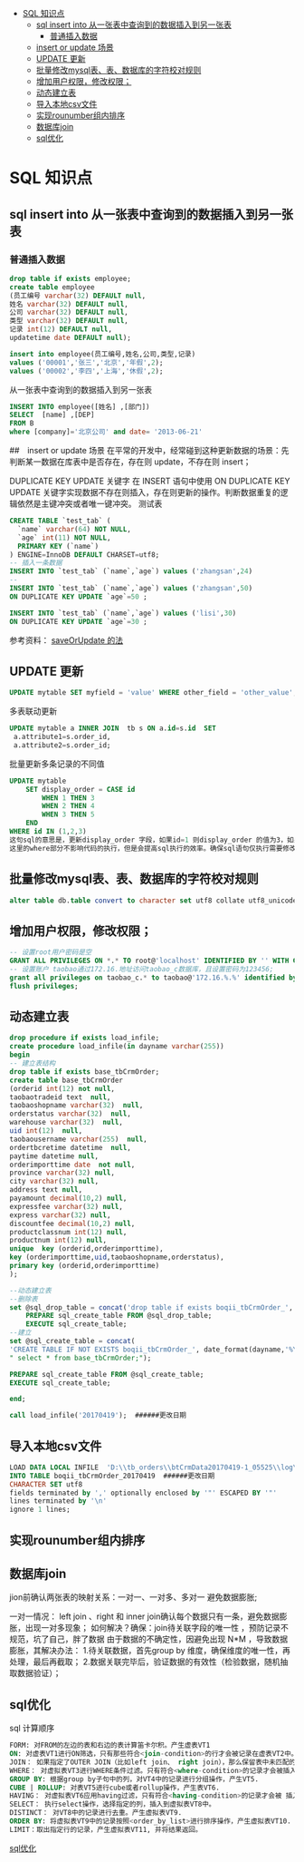 <!-- TOC depthFrom:1 depthTo:6 withLinks:1 updateOnSave:1 orderedList:0 -->

- [SQL 知识点](#sql-知识点)
	- [sql insert into 从一张表中查询到的数据插入到另一张表](#sql-insert-into-从一张表中查询到的数据插入到另一张表)
		- [普通插入数据](#普通插入数据)
	- [insert or update 场景](#insert-or-update-场景)
	- [UPDATE 更新](#update-更新)
	- [批量修改mysql表、表、数据库的字符校对规则](#批量修改mysql表表数据库的字符校对规则)
	- [增加用户权限，修改权限；](#增加用户权限修改权限)
	- [动态建立表](#动态建立表)
	- [导入本地csv文件](#导入本地csv文件)
	- [实现rounumber组内排序](#实现rounumber组内排序)
	- [数据库join](#数据库join)
	- [sql优化](#sql优化)

<!-- /TOC -->
# SQL 知识点
##  sql insert into 从一张表中查询到的数据插入到另一张表
### 普通插入数据
``` sql
drop table if exists employee;
create table employee
(员工编号 varchar(32) DEFAULT null,
姓名 varchar(32) DEFAULT null,
公司 varchar(32) DEFAULT null,
类型 varchar(32) DEFAULT null,
记录 int(12) DEFAULT null,
updatetime date DEFAULT null);

insert into employee(员工编号,姓名,公司,类型,记录)
values ('00001','张三','北京','年假',2);
values ('00002','李四','上海','休假',2);
```
从一张表中查询到的数据插入到另一张表
```sql
INSERT INTO employee([姓名] ,[部门])  
SELECT  [name] ,[DEP]  
FROM B
where [company]='北京公司' and date= '2013-06-21'  
```

##　insert or update 场景
在平常的开发中，经常碰到这种更新数据的场景：先判断某一数据在库表中是否存在，存在则 update，不存在则 insert；

DUPLICATE KEY UPDATE 关键字
在 INSERT 语句中使用 ON DUPLICATE KEY UPDATE 关键字实现数据不存在则插入，存在则更新的操作。判断数据重复的逻辑依然是主键冲突或者唯一键冲突。
测试表
``` sql
CREATE TABLE `test_tab` (
  `name` varchar(64) NOT NULL,
  `age` int(11) NOT NULL,
  PRIMARY KEY (`name`)
) ENGINE=InnoDB DEFAULT CHARSET=utf8;
-- 插入一条数据
INSERT INTO `test_tab` (`name`,`age`) values ('zhangsan',24)
--
INSERT INTO `test_tab` (`name`,`age`) values ('zhangsan',50)  
ON DUPLICATE KEY UPDATE `age`=50 ;

INSERT INTO `test_tab` (`name`,`age`) values ('lisi',30)  
ON DUPLICATE KEY UPDATE `age`=30 ;
```
参考资料：
[saveOrUpdate 的法](https://www.zybuluo.com/eternity/note/363928)

## UPDATE 更新
```sql
UPDATE mytable SET myfield = 'value' WHERE other_field = 'other_value';
```
多表联动更新

```sql
UPDATE mytable a INNER JOIN  tb s ON a.id=s.id  SET
 a.attribute1=s.order_id,
 a.attribute2=s.order_id;
```

批量更新多条记录的不同值
```sql
UPDATE mytable
    SET display_order = CASE id
        WHEN 1 THEN 3
        WHEN 2 THEN 4
        WHEN 3 THEN 5
    END
WHERE id IN (1,2,3)
这句sql的意思是，更新display_order 字段，如果id=1 则display_order 的值为3，如果id=2 则 display_order 的值为4，如果id=3 则 display_order 的值为5。即是将条件语句写在了一起。
这里的where部分不影响代码的执行，但是会提高sql执行的效率。确保sql语句仅执行需要修改的行数，这里只有3条数据进行更新，而where子句确保只有3行数据执行。
```

## 批量修改mysql表、表、数据库的字符校对规则
```SQL
alter table db.table convert to character set utf8 collate utf8_unicode_ci;
```
## 增加用户权限，修改权限；
``` SQL
-- 设置root用户密码是空
GRANT ALL PRIVILEGES ON *.* TO root@'localhost' IDENTIFIED BY '' WITH GRANT OPTION;
-- 设置账户 taobao通过172.16.地址访问taobao_c数据库，且设置密码为123456;
grant all privileges on taobao_c.* to taobao@'172.16.%.%' identified by '123456';
flush privileges;
```
## 动态建立表

``` sql
drop procedure if exists load_infile;
create procedure load_infile(in dayname varchar(255))
begin
-- 建立表结构
drop table if exists base_tbCrmOrder;
create table base_tbCrmOrder
(orderid int(12) not null,
taobaotradeid text  null,
taobaoshopname varchar(32)  null,
orderstatus varchar(32)  null,
warehouse varchar(32)  null,
uid int(12)  null,
taobaousername varchar(255)  null,
ordertbcretime datetime  null,
paytime datetime null,
orderimporttime date  not null,
province varchar(32) null,
city varchar(32) null,
address text null,
payamount decimal(10,2) null,
expressfee varchar(32) null,
express varchar(32) null,
discountfee decimal(10,2) null,
productclassnum int(12) null,
productnum int(12) null,
unique  key (orderid,orderimporttime),
key (orderimporttime,uid,taobaoshopname,orderstatus),
primary key (orderid,orderimporttime)
);

--动态建立表
--删除表
set @sql_drop_table = concat('drop table if exists boqii_tbCrmOrder_', date_format(dayname,'%Y%m%d'));
    PREPARE sql_create_table FROM @sql_drop_table;
    EXECUTE sql_create_table;   
--建立
set @sql_create_table = concat(  
'CREATE TABLE IF NOT EXISTS boqii_tbCrmOrder_', date_format(dayname,'%Y%m%d'),  
" select * from base_tbCrmOrder;");  

PREPARE sql_create_table FROM @sql_create_table;     
EXECUTE sql_create_table;   

end;

call load_infile('20170419');  ######更改日期
```
## 导入本地csv文件
```sql
LOAD DATA LOCAL INFILE  'D:\\tb_orders\\btCrmData20170419-1_05525\\log\\tbCrmData\\tbCrmOrder.csv'
INTO TABLE boqii_tbCrmOrder_20170419  ######更改日期
CHARACTER SET utf8
fields terminated by ',' optionally enclosed by '"' ESCAPED BY '"'
lines terminated by '\n'
ignore 1 lines;
```
## 实现rounumber组内排序

##  数据库join
jion前确认两张表的映射关系：一对一、一对多、多对一
避免数据膨胀;

一对一情况：
left join 、right 和 inner join确认每个数据只有一条，避免数据膨胀，出现一对多现象；
如何解决？确保：join待关联字段的唯一性 ，预防记录不规范，坑了自己，胖了数据
由于数据的不确定性，因避免出现 N*M ，导致数据膨胀，其解决办法：
1.待关联数据，首先group by 维度，确保维度的唯一性，再处理，最后再截取；
2.数据关联完毕后，验证数据的有效性（检验数据，随机抽取数据验证）；

## sql优化
sql 计算顺序
```SQL
FORM: 对FROM的左边的表和右边的表计算笛卡尔积。产生虚表VT1
ON: 对虚表VT1进行ON筛选，只有那些符合<join-condition>的行才会被记录在虚表VT2中。
JOIN： 如果指定了OUTER JOIN（比如left join、 right join），那么保留表中未匹配的行就会作为外部行添加到虚拟表VT2中，产生虚拟表VT3, rug from子句中包含两个以上的表的话，那么就会对上一个join连接产生的结果VT3和下一个表重复执行步骤1~3这三个步骤，一直到处理完所有的表为止。
WHERE： 对虚拟表VT3进行WHERE条件过滤。只有符合<where-condition>的记录才会被插入到虚拟表VT4中。
GROUP BY: 根据group by子句中的列，对VT4中的记录进行分组操作，产生VT5.
CUBE | ROLLUP: 对表VT5进行cube或者rollup操作，产生表VT6.
HAVING： 对虚拟表VT6应用having过滤，只有符合<having-condition>的记录才会被 插入到虚拟表VT7中。
SELECT： 执行select操作，选择指定的列，插入到虚拟表VT8中。
DISTINCT： 对VT8中的记录进行去重。产生虚拟表VT9.
ORDER BY: 将虚拟表VT9中的记录按照<order_by_list>进行排序操作，产生虚拟表VT10.
LIMIT：取出指定行的记录，产生虚拟表VT11, 并将结果返回。
```
[sql优化](https://wenku.baidu.com/view/1070d242700abb68a882fb34.html?qq-pf-to=pcqq.group)

